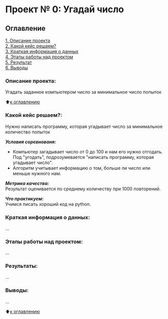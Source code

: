 # Проект № 0: Угадай число

## Оглавление
[1. Описание проекта](https://github.com/g1dcs/sf_hw_g1dcs/blob/main/Project_0/README.md#Описание-проекта)\
[2. Какой кейс решаем?](https://github.com/g1dcs/sf_hw_g1dcs/blob/main/Project_0/README.md#Какой-кейс-решаем)\
[3. Краткая информация о данных](https://github.com/g1dcs/sf_hw_g1dcs/blob/main/Project_0/README.md#Краткая-информация-о-данных)\
[4. Этапы работы над проектом](https://github.com/g1dcs/sf_hw_g1dcs/blob/main/Project_0/README.md#Этапы-работы-над-проектом)\
[5. Результат](https://github.com/g1dcs/sf_hw_g1dcs/blob/main/Project_0/README.md#Результаты)\
[6. Выводы](https://github.com/g1dcs/sf_hw_g1dcs/blob/main/Project_0/README.md#Выводы)

### Описание проекта:
Угадать заданное компьютером число за минимальное число попыток

:arrow_up:[к оглавлению](https://github.com/g1dcs/sf_hw_g1dcs/blob/main/Project_0/README.md#Оглавление)

### Какой кейс решаем?:

Нужно написать программу, которая угадывает число за минимальное количество попыток

***Условия соревнованя:***
- Компьютер загадывает число от 0 до 100 и нам его нужно отгодать. Под "угодать", подрозумевается "написать программу, которая угадывает число".
- Алгоритм учитывает информацию о том, больше ли число или меньше нужного нам.

***Метрика качества:***\
Результат оценивается по среднему количеству при 1000 повторений.

***Что практикуем:***\
Учимся писать хороший код на python.

### Краткая информация о данных:

...

### Этапы работы над проектом:

...

### Результаты:

...

### Выводы:

...

:arrow_up:[к оглавлению](https://github.com/g1dcs/sf_hw_g1dcs/blob/main/Project_0/README.md#Оглавление)